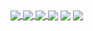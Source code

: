<a href="https://github.com/Shu-Nogami/github-readme-stats">
  <img align="center" src="https://github-readme-stats.vercel.app/api?username=Shu-Nogami&show_icons=true&theme=dark&line_height=20" />
</a>
<a href="https://github.com/Shu-Nogami/github-readme-stats">
  <img align="center" src="https://github-readme-stats.vercel.app/api/top-langs/?username=Shu-Nogami&layout=compact&theme=dark" />
</a>
<a href="https://github.com/Shu-Nogami/github-profile-trophy">
  <img align="center" src="https://github-profile-trophy.vercel.app/?username=Shu-Nogami&theme=onedark&column=-1" />
</a>
<img align="center" src="http://github-profile-summary-cards.vercel.app/api/cards/profile-details?username=Shu-Nogami&theme=github_dark" />
<img align="center" src="http://github-profile-summary-cards.vercel.app/api/cards/productive-time?username=Shu-Nogami&theme=github_dark&utcOffset=9" />
<img align="center" src="http://github-profile-summary-cards.vercel.app/api/cards/repos-per-language?username=Shu-Nogami&theme=github_dark" />
